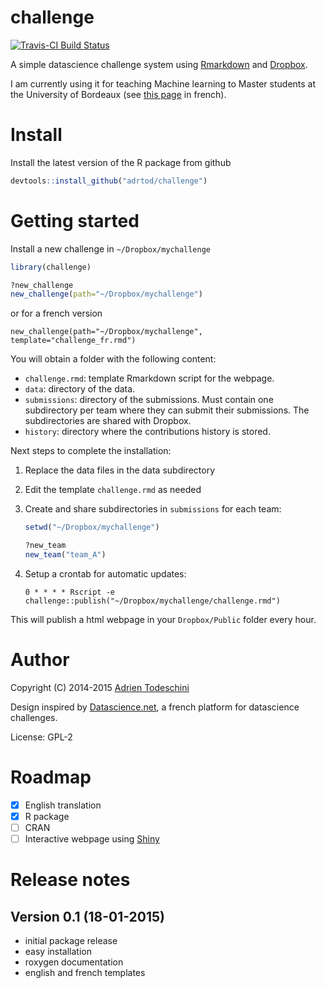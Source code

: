 challenge
=========
[![Travis-CI Build Status](https://travis-ci.org/adrtod/challenge.png?branch=master)](https://travis-ci.org/adrtod/challenge)

A simple datascience challenge system using [Rmarkdown](http://rmarkdown.rstudio.com/) 
and [Dropbox](https://www.dropbox.com/).

I am currently using it for teaching Machine learning to Master students at the 
University of Bordeaux (see [this page](http://goo.gl/KRuYn0) in french).

Install
=======
Install the latest version of the R package from github
```r
devtools::install_github("adrtod/challenge")
```

Getting started
===============
Install a new challenge in `~/Dropbox/mychallenge`
```r
library(challenge)

?new_challenge
new_challenge(path="~/Dropbox/mychallenge")
```

or for a french version
```
new_challenge(path="~/Dropbox/mychallenge", template="challenge_fr.rmd")
```

You will obtain a folder with the following content:

- `challenge.rmd`: template Rmarkdown script for the webpage.
- `data`: directory of the data.
- `submissions`: directory of the submissions. Must contain one subdirectory per team
    where they can submit their submissions. The subdirectories are shared with
    Dropbox.
- `history`: directory where the contributions history is stored.

Next steps to complete the installation:

1. Replace the data files in the data subdirectory
2. Edit the template `challenge.rmd` as needed
3. Create and share subdirectories in `submissions` for each team:
    ```r
    setwd("~/Dropbox/mychallenge")
    
    ?new_team
    new_team("team_A")
    
    ```
    
4. Setup a crontab for automatic updates:
    ```
    0 * * * * Rscript -e challenge::publish("~/Dropbox/mychallenge/challenge.rmd")
    ```

This will publish a html webpage in your `Dropbox/Public` folder every hour.

Author
=======
Copyright (C) 2014-2015 [Adrien Todeschini](https://sites.google.com/site/adrientodeschini)

Design inspired by [Datascience.net](https://datascience.net/), a french platform
for datascience challenges.

License: GPL-2

Roadmap
========
- [x] English translation
- [x] R package
- [ ] CRAN
- [ ] Interactive webpage using [Shiny](http://shiny.rstudio.com/)

Release notes
=============
Version 0.1 (18-01-2015)
------------------------
- initial package release
- easy installation
- roxygen documentation
- english and french templates
